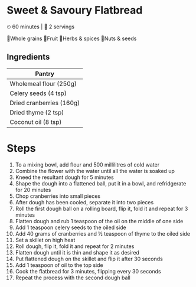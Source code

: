 # Sweet & Savoury Flatbread

&#9202; 60 minutes | &#128100; 2 servings

&#127838;Whole grains  &#127818;Fruit  &#127807;Herbs & spices  &#129372;Nuts & seeds

## Ingredients

| Pantry |
| --- |
| Wholemeal flour (250g) |
| Celery seeds (4 tsp)
| Dried cranberries (160g) |
| Dried thyme (2 tsp) |
| Coconut oil (8 tsp) |

# Steps

1. To a mixing bowl, add flour and 500 millilitres of cold water
1. Combine the flower with the water until all the water is soaked up
1. Kneed the resultant dough for 5 minutes
1. Shape the dough into a flattened ball, put it in a bowl, and refridgerate for 20 minutes
1. Chop cranberries into small pieces
1. After dough has been cooled, separate it into two pieces
1. Roll the first dough ball on a rolling board, flip it, fold it and repeat for 3 minutes
1. Flatten dough and rub 1 teaspoon of the oil on the middle of one side
1. Add 1 teaspoon celery seeds to the oiled side
1. Add 40 grams of cranberries and &#189; teaspoon of thyme to the oiled side
1. Set a skillet on high heat
1. Roll dough, flip it, fold it and repeat for 2 minutes
1. Flatten dough until it is thin and shape it as desired
1. Put flattened dough on the skillet and flip it after 30 seconds
1. Add 1 teaspoon of oil to the top side
1. Cook the flatbread for 3 minutes, flipping every 30 seconds
1. Repeat the process with the second dough ball
